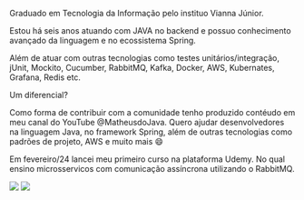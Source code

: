 Graduado em Tecnologia da Informação pelo instituo Vianna Júnior.

Estou há seis anos atuando com JAVA no backend e possuo conhecimento avançado da linguagem e no ecossistema Spring. 

Além de atuar com outras tecnologias como testes unitários/integração, jUnit, Mockito, Cucumber, RabbitMQ, Kafka, Docker, AWS, Kubernates, Grafana, Redis etc.

Um diferencial?

Como forma de contribuir com a comunidade tenho produzido contéudo em meu canal do YouTube @MatheusdoJava. Quero ajudar desenvolvedores na linguagem Java, no framework Spring, além de outras tecnologias como padrões de projeto, AWS e muito mais 😄

Em fevereiro/24 lancei meu primeiro curso na plataforma Udemy. No qual ensino microsservicos com comunicação assíncrona utilizando o RabbitMQ.
<br>

<a href="https://www.linkedin.com/in/matheuspieropan/"><img src="https://img.shields.io/badge/LinkedIn-0077B5?style=for-the-badge&logo=linkedin&logoColor=white"/></a>
<a href="https://www.youtube.com/channel/UCiVzRaWZeDg7WsybMLqXpcQ" target="_blank"><img src="https://img.shields.io/badge/YouTube-FF0000?style=for-the-badge&logo=youtube&logoColor=white" target="_blank"></a>
